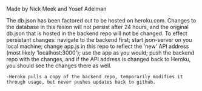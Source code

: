 Made by Nick Meek and Yosef Adelman

The db.json has been factored out to be hosted on heroku.com.
    Changes to the database in this fasion will not persist after 24 hours, and the original db.json that is hosted in the backend repo will not be changed. To effect persistant changes: navigate to the backend first; start json-server on you local machine; change app.js in this repo to reflect the 'new' API address (most likely 'localhost:3000'); use the app as you would; push the backend repo with the changes, and if the API address is changed back to Heroku, you should see the changes there as well.

    -Heroku pulls a copy of the backend repo, temporarily modifies it through usage, but never pushes updates back to github.
